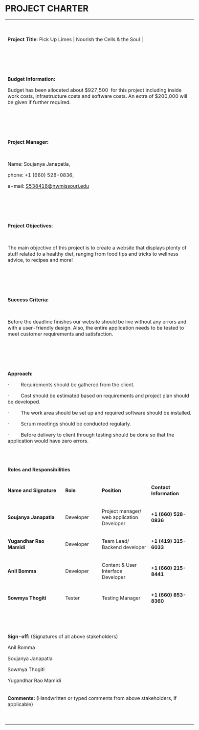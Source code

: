 # PROJECT CHARTER
<table style="width: 618px;">
<tbody>
<tr>
<td style="width: 590px;" colspan="4">
<p><strong>&nbsp;</strong></p>
<p><strong>Project Title</strong>: Pick Up Limes | Nourish the Cells &amp; the Soul |</p>
<p>&nbsp;</p>
</td>
</tr>
<tr>
<td style="width: 590px;" colspan="4">
<p><strong>&nbsp;</strong></p>
<p><strong>Budget Information: </strong></p>
<p>Budget has been allocated about $927,500 &nbsp;for this project including inside work costs, infrastructure costs and software costs. An extra of $200,000 will be given if further required.</p>
<p><strong>&nbsp;</strong></p>
</td>
</tr>
<tr>
<td style="width: 590px;" colspan="4">
<p><strong>&nbsp;</strong></p>
<p><strong>Project Manager:</strong></p>
<p>&nbsp;</p>
<p>Name: Soujanya Janapatla,</p>
<p>phone: +1 (660) 528-0836,</p>
<p>e-mail: <a href="mailto:S538418@nwmissouri.edu">S538418@nwmissouri.edu</a></p>
<p>&nbsp;</p>
</td>
</tr>
<tr>
<td style="width: 590px;" colspan="4">
<p><strong>&nbsp;</strong></p>
<p><strong>Project Objectives: </strong></p>
<p>&nbsp;</p>
<p>The main objective of this project is to create a website that displays plenty of stuff related to a healthy diet, ranging from food tips and tricks to wellness advice, to recipes and more!</p>
<p>&nbsp;</p>
</td>
</tr>
<tr>
<td style="width: 590px;" colspan="4">
<p><strong>&nbsp;</strong></p>
<p><strong>Success Criteria:</strong></p>
<p><strong>&nbsp;</strong></p>
<p>Before the deadline finishes our website should be live without any errors and with a user-friendly design. Also, the entire application needs to be tested to meet customer requirements and satisfaction.</p>
<p><strong>&nbsp;</strong></p>
</td>
</tr>
<tr>
<td style="width: 590px;" colspan="4">
<p><strong>&nbsp;</strong></p>
<p><strong>Approach:</strong></p>
<p>&middot;&nbsp;&nbsp;&nbsp;&nbsp;&nbsp;&nbsp;&nbsp;&nbsp; Requirements should be gathered from the client.</p>
<p>&middot;&nbsp;&nbsp;&nbsp;&nbsp;&nbsp;&nbsp;&nbsp;&nbsp; Cost should be estimated based on requirements and project plan should be developed.</p>
<p>&middot;&nbsp;&nbsp;&nbsp;&nbsp;&nbsp;&nbsp;&nbsp;&nbsp; The work area should be set up and required software should be installed.</p>
<p>&middot;&nbsp;&nbsp;&nbsp;&nbsp;&nbsp;&nbsp;&nbsp;&nbsp; Scrum meetings should be conducted regularly.</p>
<p>&middot;&nbsp;&nbsp;&nbsp;&nbsp;&nbsp;&nbsp;&nbsp;&nbsp; Before delivery to client through testing should be done so that the application would have zero errors.</p>
<p><strong>&nbsp;</strong></p>
</td>
</tr>
<tr>
<td style="width: 590px;" colspan="4">
<p><strong>Roles and Responsibilities</strong></p>
</td>
</tr>
<tr>
<td style="width: 187px;">
<p><strong>Name and Signature</strong></p>
</td>
<td style="width: 108px;">
<p><strong>Role</strong></p>
</td>
<td style="width: 156px;">
<p><strong>Position</strong></p>
</td>
<td style="width: 139px;">
<p><strong>Contact Information</strong></p>
</td>
</tr>
<tr>
<td style="width: 187px;">
<p><strong>Soujanya Janapatla</strong></p>
</td>
<td style="width: 108px;">
<p>Developer</p>
</td>
<td style="width: 156px;">
<p>Project manager/ web application Developer</p>
</td>
<td style="width: 139px;">
<p><strong>+1 (660) 528-0836</strong></p>
</td>
</tr>
<tr>
<td style="width: 187px;">
<p><strong>Yugandhar Rao Mamidi</strong></p>
</td>
<td style="width: 108px;">
<p>Developer</p>
</td>
<td style="width: 156px;">
<p>Team Lead/ Backend developer</p>
</td>
<td style="width: 139px;">
<p><strong>+1 (419) 315-6033</strong></p>
</td>
</tr>
<tr>
<td style="width: 187px;">
<p><strong>Anil Bomma</strong></p>
</td>
<td style="width: 108px;">
<p>Developer</p>
</td>
<td style="width: 156px;">
<p>Content &amp; User Interface Developer</p>
</td>
<td style="width: 139px;">
<p><strong>+1 (660) 215-8441</strong></p>
</td>
</tr>
<tr>
<td style="width: 187px;">
<p><strong>Sowmya Thogiti</strong></p>
</td>
<td style="width: 108px;">
<p>Tester</p>
</td>
<td style="width: 156px;">
<p>Testing Manager</p>
</td>
<td style="width: 139px;">
<p><strong>+1 (660) 853-8360</strong></p>
</td>
</tr>
<tr>
<td style="width: 590px;" colspan="4">
<p>&nbsp;</p>
</td>
</tr>
<tr>
<td style="width: 590px;" colspan="4">
<p><strong>Sign-off:</strong> (Signatures of all above stakeholders)</p>
<p>Anil Bomma</p>
<p>Soujanya Janapatla</p>
<p>Sowmya Thogiti</p>
<p>Yugandhar Rao Mamidi</p>
</td>
</tr>
<tr>
<td style="width: 590px;" colspan="4">
<p><strong>Comments:</strong> (Handwritten or typed comments from above stakeholders, if applicable)</p>
<p>&nbsp;</p>
</td>
</tr>
</tbody>
</table>
<p>&nbsp;</p>
